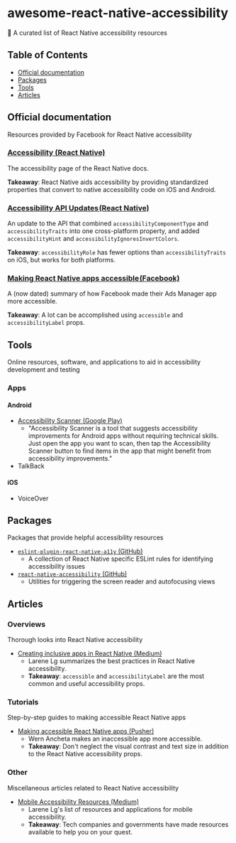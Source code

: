 # awesome-react-native-accessibility
🎁 A curated list of React Native accessibility resources

## Table of Contents

- [Official documentation](#official-documentation)
- [Packages](#packages)
- [Tools](#tools)
- [Articles](#articles)

## Official documentation
Resources provided by Facebook for React Native accessibility

### [Accessibility (React Native)](https://facebook.github.io/react-native/docs/accessibility)
The accessibility page of the React Native docs.

 **Takeaway**: React Native aids accessibility by providing standardized properties that convert to native accessibility code on iOS and Android.

### [Accessibility API Updates (React Native)](https://facebook.github.io/react-native/blog/2018/08/13/react-native-accessibility-updates)
An update to the API that combined `accessibilityComponentType` and `accessibilityTraits` into one cross-platform property, and added `accessibilityHint` and `accessibilityIgnoresInvertColors`.

**Takeaway**: `accessibilityRole` has fewer options than `accessibilityTraits` on iOS, but works for both platforms.

### [Making React Native apps accessible (Facebook)](https://code.fb.com/android/making-react-native-apps-accessible/)
A (now dated) summary of how Facebook made their Ads Manager app more accessible.

**Takeaway**: A lot can be accomplished using `accessible` and `accessibilityLabel` props.

## Tools
Online resources, software, and applications to aid in accessibility development and testing

### Apps

#### Android

- [Accessibility Scanner (Google Play)](https://play.google.com/store/apps/details?id=com.google.android.apps.accessibility.auditor&hl=en_US)
  - "Accessibility Scanner is a tool that suggests accessibility improvements for Android apps without requiring technical skills. Just open the app you want to scan, then tap the Accessibility Scanner button to find items in the app that might benefit from accessibility improvements."
- TalkBack

#### iOS
- VoiceOver

## Packages
Packages that provide helpful accessibility resources

- [`eslint-plugin-react-native-a11y` (GitHub)](https://github.com/FormidableLabs/eslint-plugin-react-native-a11y)
  - A collection of React Native specific ESLint rules for identifying accessibility issues
- [`react-native-accessibility` (GitHub)](https://github.com/MaxToyberman/react-native-accessibility)
  - Utilities for triggering the screen reader and autofocusing views

## Articles

### Overviews
Thorough looks into React Native accessibility

- [Creating inclusive apps in React Native (Medium)](https://medium.com/@larenelg/creating-inclusive-apps-in-react-native-the-coding-bit-bd3832349009)
  - Larene Lg summarizes the best practices in React Native accessibility.
  - **Takeaway**: `accessible` and `accessibilityLabel` are the most common and useful accessibility props.

### Tutorials
Step-by-step guides to making accessible React Native apps

- [Making accessible React Native apps (Pusher)](https://pusher.com/tutorials/accessible-react-native)
  - Wern Ancheta makes an inaccessible app more accessible.
  - **Takeaway**: Don't neglect the visual contrast and text size in addition to the React Native accessibility props.

### Other
Miscellaneous articles related to React Native accessibility

- [Mobile Accessibility Resources (Medium)](https://medium.com/@larenelg/mobile-accessibility-resources-dab97a739080)
  - Larene Lg's list of resources and applications for mobile accessibility.
  - **Takeaway**: Tech companies and governments have made resources available to help you on your quest.
